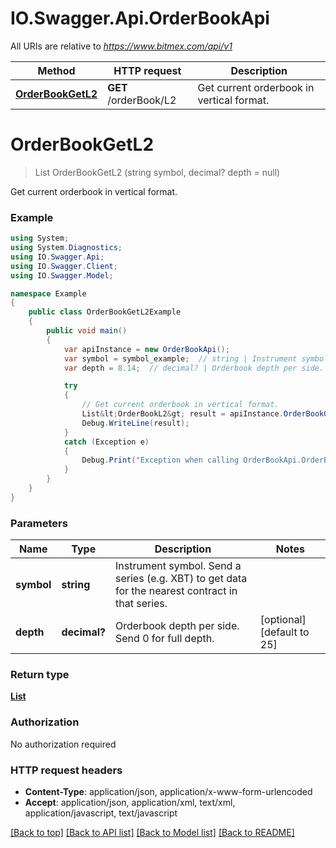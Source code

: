 # IO.Swagger.Api.OrderBookApi

All URIs are relative to *https://www.bitmex.com/api/v1*

Method | HTTP request | Description
------------- | ------------- | -------------
[**OrderBookGetL2**](OrderBookApi.md#orderbookgetl2) | **GET** /orderBook/L2 | Get current orderbook in vertical format.


<a name="orderbookgetl2"></a>
# **OrderBookGetL2**
> List<OrderBookL2> OrderBookGetL2 (string symbol, decimal? depth = null)

Get current orderbook in vertical format.

### Example
```csharp
using System;
using System.Diagnostics;
using IO.Swagger.Api;
using IO.Swagger.Client;
using IO.Swagger.Model;

namespace Example
{
    public class OrderBookGetL2Example
    {
        public void main()
        {
            var apiInstance = new OrderBookApi();
            var symbol = symbol_example;  // string | Instrument symbol. Send a series (e.g. XBT) to get data for the nearest contract in that series.
            var depth = 8.14;  // decimal? | Orderbook depth per side. Send 0 for full depth. (optional)  (default to 25)

            try
            {
                // Get current orderbook in vertical format.
                List&lt;OrderBookL2&gt; result = apiInstance.OrderBookGetL2(symbol, depth);
                Debug.WriteLine(result);
            }
            catch (Exception e)
            {
                Debug.Print("Exception when calling OrderBookApi.OrderBookGetL2: " + e.Message );
            }
        }
    }
}
```

### Parameters

Name | Type | Description  | Notes
------------- | ------------- | ------------- | -------------
 **symbol** | **string**| Instrument symbol. Send a series (e.g. XBT) to get data for the nearest contract in that series. | 
 **depth** | **decimal?**| Orderbook depth per side. Send 0 for full depth. | [optional] [default to 25]

### Return type

[**List<OrderBookL2>**](OrderBookL2.md)

### Authorization

No authorization required

### HTTP request headers

 - **Content-Type**: application/json, application/x-www-form-urlencoded
 - **Accept**: application/json, application/xml, text/xml, application/javascript, text/javascript

[[Back to top]](#) [[Back to API list]](../README.md#documentation-for-api-endpoints) [[Back to Model list]](../README.md#documentation-for-models) [[Back to README]](../README.md)

